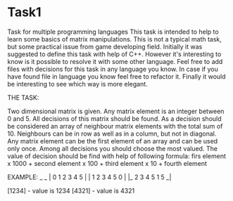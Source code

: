 # Task1
Task for multiple programming languages
This task is intended to help to learn some basics of matrix manipulations. This is not a typical math task, but some practical issue from game developing field. Initially it was suggested to define this task with help of C++. However it's interesting to know is it possible to resolve it with some other language. Feel free to add files with decisions for this task in any language you know. In case if you have found file in language you know feel free to refactor it. Finally it would be interesting to see which way is more elegant.


THE TASK:

Two dimensional matrix is given. Any matrix element is an integer between 0 and 5. All decisions of this matrix should be found. As a decision should be considered an array of neighbour matrix elements with the total sum of 10. Neighbours can be in row as well as in a column, but not in diagonal. Any matrix element can be the first element of an array and can be used only once.
Among all decisions you should choose the most valued. The value of decision should be find with help of following formula:
firs element x 1000 + second element x 100 + third element x 10 + fourth element


EXAMPLE:
    _             _
   |  0 1 2 3 4 5  |
   |  1 2 3 4 5 0  |
   |_ 2 3 4 5 1 5 _|


[1234] - value is 1234
[4321] - value is 4321
